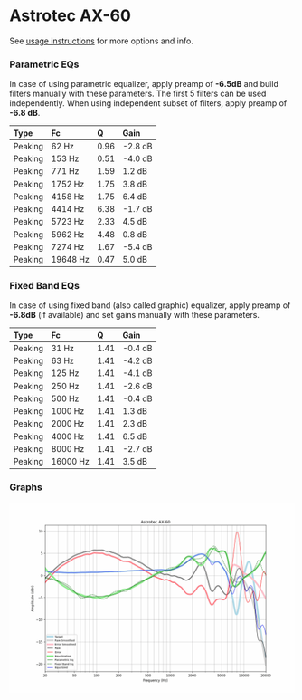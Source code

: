 # Astrotec AX-60
See [usage instructions](https://github.com/jaakkopasanen/AutoEq#usage) for more options and info.

### Parametric EQs
In case of using parametric equalizer, apply preamp of **-6.5dB** and build filters manually
with these parameters. The first 5 filters can be used independently.
When using independent subset of filters, apply preamp of **-6.8 dB**.

| Type    | Fc       |    Q | Gain    |
|:--------|:---------|:-----|:--------|
| Peaking | 62 Hz    | 0.96 | -2.8 dB |
| Peaking | 153 Hz   | 0.51 | -4.0 dB |
| Peaking | 771 Hz   | 1.59 | 1.2 dB  |
| Peaking | 1752 Hz  | 1.75 | 3.8 dB  |
| Peaking | 4158 Hz  | 1.75 | 6.4 dB  |
| Peaking | 4414 Hz  | 6.38 | -1.7 dB |
| Peaking | 5723 Hz  | 2.33 | 4.5 dB  |
| Peaking | 5962 Hz  | 4.48 | 0.8 dB  |
| Peaking | 7274 Hz  | 1.67 | -5.4 dB |
| Peaking | 19648 Hz | 0.47 | 5.0 dB  |

### Fixed Band EQs
In case of using fixed band (also called graphic) equalizer, apply preamp of **-6.8dB**
(if available) and set gains manually with these parameters.

| Type    | Fc       |    Q | Gain    |
|:--------|:---------|:-----|:--------|
| Peaking | 31 Hz    | 1.41 | -0.4 dB |
| Peaking | 63 Hz    | 1.41 | -4.2 dB |
| Peaking | 125 Hz   | 1.41 | -4.1 dB |
| Peaking | 250 Hz   | 1.41 | -2.6 dB |
| Peaking | 500 Hz   | 1.41 | -0.4 dB |
| Peaking | 1000 Hz  | 1.41 | 1.3 dB  |
| Peaking | 2000 Hz  | 1.41 | 2.3 dB  |
| Peaking | 4000 Hz  | 1.41 | 6.5 dB  |
| Peaking | 8000 Hz  | 1.41 | -2.7 dB |
| Peaking | 16000 Hz | 1.41 | 3.5 dB  |

### Graphs
![](./Astrotec%20AX-60.png)